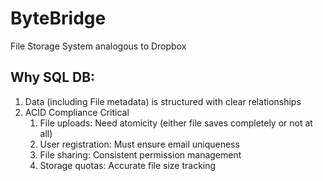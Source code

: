 # ByteBridge

File Storage System analogous to Dropbox

## Why SQL DB:
1. Data (including File metadata) is structured with clear relationships
2. ACID Compliance Critical
   1. File uploads: Need atomicity (either file saves completely or not at all)
   2. User registration: Must ensure email uniqueness 
   3. File sharing: Consistent permission management 
   4. Storage quotas: Accurate file size tracking

